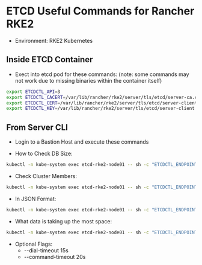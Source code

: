 # ETCD Useful Commands for Rancher RKE2
- Environment: RKE2 Kubernetes

## Inside ETCD Container
* Exect into etcd pod for these commands: (note: some commands may not work due to missing binaries within the container itself)

```sh
export ETCDCTL_API=3
export ETCDCTL_CACERT=/var/lib/rancher/rke2/server/tls/etcd/server-ca.crt
export ETCDCTL_CERT=/var/lib/rancher/rke2/server/tls/etcd/server-client.crt
export ETCDCTL_KEY=/var/lib/rancher/rke2/server/tls/etcd/server-client.key
```

## From Server CLI
- Login to a Bastion Host and execute these commands

* How to Check DB Size:

```sh
kubectl -n kube-system exec etcd-rke2-node01 -- sh -c "ETCDCTL_ENDPOINTS='https://127.0.0.1:2379' ETCDCTL_CACERT='/var/lib/rancher/rke2/server/tls/etcd/server-ca.crt' ETCDCTL_CERT='/var/lib/rancher/rke2/server/tls/etcd/server-client.crt' ETCDCTL_KEY='/var/lib/rancher/rke2/server/tls/etcd/server-client.key' ETCDCTL_API=3 ls -lrth /var/lib/rancher/rke2/server/db/etcd/member/snap" | grep db
```

* Check Cluster Members:

```sh
kubectl -n kube-system exec etcd-rke2-node01 -- sh -c "ETCDCTL_ENDPOINTS='https://127.0.0.1:2379' ETCDCTL_CACERT='/var/lib/rancher/rke2/server/tls/etcd/server-ca.crt' ETCDCTL_CERT='/var/lib/rancher/rke2/server/tls/etcd/server-client.crt' ETCDCTL_KEY='/var/lib/rancher/rke2/server/tls/etcd/server-client.key' ETCDCTL_API=3  etcdctl endpoint status -w table --cluster" > /var/tmp/
```

- In JSON Format:

```sh
kubectl -n kube-system exec etcd-rke2-node01 -- sh -c "ETCDCTL_ENDPOINTS='https://127.0.0.1:2379' ETCDCTL_CACERT='/var/lib/rancher/rke2/server/tls/etcd/server-ca.crt' ETCDCTL_CERT='/var/lib/rancher/rke2/server/tls/etcd/server-client.crt' ETCDCTL_KEY='/var/lib/rancher/rke2/server/tls/etcd/server-client.key' ETCDCTL_API=3  etcdctl endpoint status -w json --cluster"
```

* What data is taking up the most space:

```sh
kubectl -n kube-system exec etcd-rke2-node01 -- sh -c "ETCDCTL_ENDPOINTS='https://127.0.0.1:2379' ETCDCTL_CACERT='/var/lib/rancher/rke2/server/tls/etcd/server-ca.crt' ETCDCTL_CERT='/var/lib/rancher/rke2/server/tls/etcd/server-client.crt' ETCDCTL_KEY='/var/lib/rancher/rke2/server/tls/etcd/server-client.key' ETCDCTL_API=3 etcdctl get /registry --prefix --keys-only" | grep -v ^$ | awk -F '/'  '{ h[$3]++ } END {for (k in h) print h[k], k}' | sort -nr
```
- Optional Flags:
  - --dial-timeout 15s
  - --command-timeout 20s

